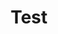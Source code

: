 ---
layout: main
title: Test
description: Ashley Greer's Portfolio, a usability advocate and programmer in Lexington, KY.
keywords: portfolio,ashley,greer,ashleygreer,lexington,kentucky,ky
---